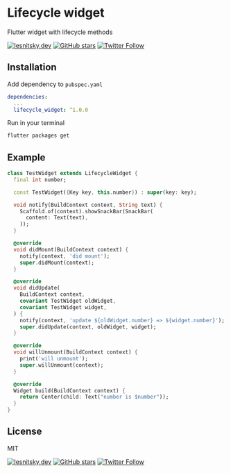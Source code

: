 # Lifecycle widget

Flutter widget with lifecycle methods

[![lesnitsky.dev](https://lesnitsky.dev/icons/shield.svg?hash=42)](https://lesnitsky.dev?utm_source=lifecycle_widget)
[![GitHub stars](https://img.shields.io/github/stars/lesnitsky/lifecycle_widget.svg?style=social)](https://github.com/lesnitsky/lifecycle_widget)
[![Twitter Follow](https://img.shields.io/twitter/follow/lesnitsky_dev.svg?label=Follow%20me&style=social)](https://twitter.com/lesnitsky_dev)

## Installation

Add dependency to `pubspec.yaml`

```yaml
dependencies:
  ...
  lifecycle_widget: ^1.0.0
```

Run in your terminal

```sh
flutter packages get
```

## Example

```dart
class TestWidget extends LifecycleWidget {
  final int number;

  const TestWidget({Key key, this.number}) : super(key: key);

  void notify(BuildContext context, String text) {
    Scaffold.of(context).showSnackBar(SnackBar(
      content: Text(text),
    ));
  }

  @override
  void didMount(BuildContext context) {
    notify(context, 'did mount');
    super.didMount(context);
  }

  @override
  void didUpdate(
    BuildContext context,
    covariant TestWidget oldWidget,
    covariant TestWidget widget,
  ) {
    notify(context, 'update ${oldWidget.number} => ${widget.number}');
    super.didUpdate(context, oldWidget, widget);
  }

  @override
  void willUnmount(BuildContext context) {
    print('will unmount');
    super.willUnmount(context);
  }

  @override
  Widget build(BuildContext context) {
    return Center(child: Text("number is $number"));
  }
}
```

## License

MIT

[![lesnitsky.dev](https://lesnitsky.dev/icons/shield.svg?hash=42)](https://lesnitsky.dev?utm_source=lifecycle_widget)
[![GitHub stars](https://img.shields.io/github/stars/lesnitsky/lifecycle_widget.svg?style=social)](https://github.com/lesnitsky/lifecycle_widget)
[![Twitter Follow](https://img.shields.io/twitter/follow/lesnitsky_dev.svg?label=Follow%20me&style=social)](https://twitter.com/lesnitsky_dev)
